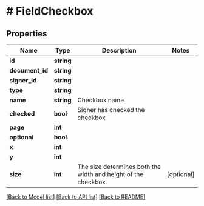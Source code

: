 # # FieldCheckbox

## Properties

Name | Type | Description | Notes
------------ | ------------- | ------------- | -------------
**id** | **string** |  |
**document_id** | **string** |  |
**signer_id** | **string** |  |
**type** | **string** |  |
**name** | **string** | Checkbox name |
**checked** | **bool** | Signer has checked the checkbox |
**page** | **int** |  |
**optional** | **bool** |  |
**x** | **int** |  |
**y** | **int** |  |
**size** | **int** | The size determines both the width and height of the checkbox. | [optional]

[[Back to Model list]](../../README.md#models) [[Back to API list]](../../README.md#endpoints) [[Back to README]](../../README.md)
